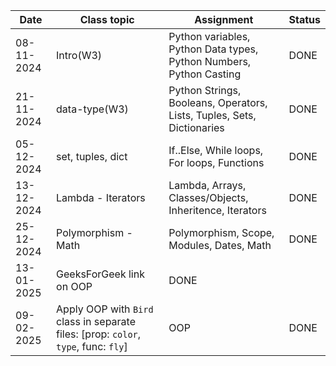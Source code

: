 | Date       | Class topic                                                                         | Assignment                                                             | Status |
|------------|-------------------------------------------------------------------------------------|------------------------------------------------------------------------|--------|
| 08-11-2024 | Intro(W3)                                                                           | Python variables, Python Data types, Python Numbers, Python Casting    | DONE   |
| 21-11-2024 | data-type(W3)                                                                       | Python Strings, Booleans, Operators, Lists, Tuples, Sets, Dictionaries | DONE   |
| 05-12-2024 | set, tuples, dict                                                                   | If..Else, While loops, For loops, Functions                            | DONE   |
| 13-12-2024 | Lambda - Iterators                                                                  | Lambda, Arrays, Classes/Objects, Inheritence, Iterators                | DONE   |
| 25-12-2024 | Polymorphism - Math                                                                 | Polymorphism, Scope, Modules, Dates, Math                              | DONE   |
| 13-01-2025 | GeeksForGeek link on OOP                                                            | DONE                                                                   |
| 09-02-2025 | Apply OOP with `Bird` class in separate files: [prop: `color`, `type`, func: `fly`] | OOP                                                                    | DONE   |